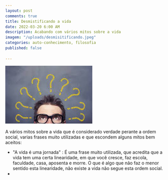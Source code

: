 ```yaml
---
layout: post
comments: true
title: Desmistificando a vida
date: 2022-03-20 6:00 AM
description: Acabando com vários mitos sobre a vida
imagem: "/uploads/desmisitificando.jpeg"
categories: auto-conhecimento, filosofia
published: false

---
```

![](/uploads/desmisitificando.jpeg)

A vários mitos sobre a vida que é considerado verdade perante a ordem social, varias frases muito utilizadas e que escondem alguns mitos bem aceitos:

* "A vida é uma jornada" : É uma frase muito utilizada, que acredita que a vida tem uma certa linearidade, em que você cresce, faz escola, faculdade, casa, aposenta e morre. O que é algo que não faz o menor sentido esta linearidade, não existe a vida não segue esta ordem social.
*  